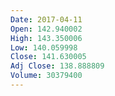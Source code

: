```yaml
---
Date: 2017-04-11
Open: 142.940002
High: 143.350006
Low: 140.059998
Close: 141.630005
Adj Close: 138.888809
Volume: 30379400
---
```

